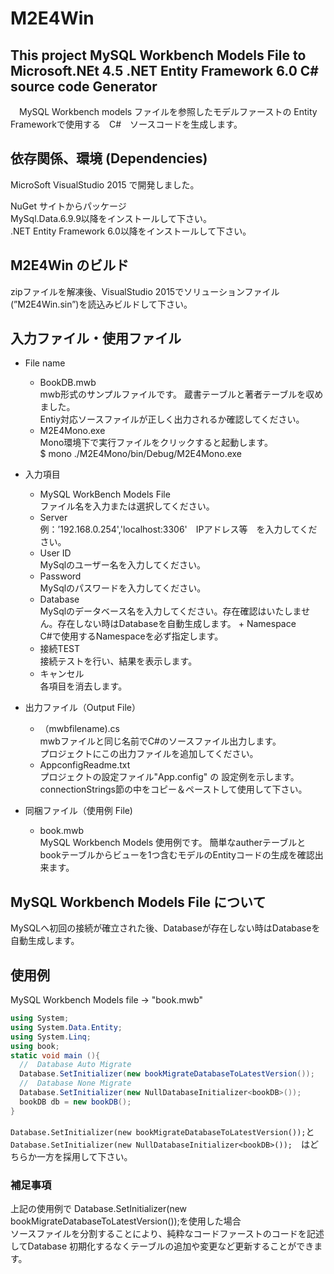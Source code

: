 # M2E4Win  
## This project MySQL Workbench Models File to Microsoft.NEt 4.5 .NET Entity Framework 6.0 C# source code Generator  

　MySQL Workbench models ファイルを参照したモデルファーストの
Entity Frameworkで使用する　C#　ソースコードを生成します。
## 依存関係、環境 (Dependencies)  
MicroSoft VisualStudio 2015 で開発しました。

NuGet サイトからパッケージ  
MySql.Data.6.9.9以降をインストールして下さい。  
.NET Entity Framework 6.0以降をインストールして下さい。  

## M2E4Win のビルド
zipファイルを解凍後、VisualStudio 2015でソリューションファイル(”M2E4Win.sin”)を読込みビルドして下さい。
  
## 入力ファイル・使用ファイル
+ File name  
  + BookDB.mwb  
  mwb形式のサンプルファイルです。
  蔵書テーブルと著者テーブルを収めました。  
  Entiy対応ソースファイルが正しく出力されるか確認してください。  
  + M2E4Mono.exe  
  Mono環境下で実行ファイルをクリックすると起動します。  
  $ mono ./M2E4Mono/bin/Debug/M2E4Mono.exe  
  
+ 入力項目  
  + MySQL WorkBench Models File  
  ファイル名を入力または選択してください。  
  + Server  
  例：’192.168.0.254','localhost:3306'　IPアドレス等　を入力してください。  
  + User ID  
  MySqlのユーザー名を入力してください。  
  + Password  
  MySqlのパスワードを入力してください。  
  + Database  
  MySqlのデータベース名を入力してください。存在確認はいたしません。存在しない時はDatabaseを自動生成します。 + Namespace  
  C#で使用するNamespaceを必ず指定します。 
  + 接続TEST  
  接続テストを行い、結果を表示します。
  + キャンセル  
  各項目を消去します。  
  
+ 出力ファイル（Output File）  
  + （mwbfilename).cs  
    mwbファイルと同じ名前でC#のソースファイル出力します。  
    プロジェクトにこの出力ファイルを追加してください。  
  + AppconfigReadme.txt  
    プロジェクトの設定ファイル"App.config" の 設定例を示します。  
    connectionStrings節の中をコピー＆ペーストして使用して下さい。  
  
+ 同梱ファイル（使用例 File)
  + book.mwb  
   MySQL Workbench Models 使用例です。
   簡単なautherテーブルとbookテーブルからビューを1つ含むモデルのEntityコードの生成を確認出来ます。  

## MySQL Workbench Models File について  
MySQLへ初回の接続が確立された後、Databaseが存在しない時はDatabaseを自動生成します。  
  
## 使用例
MySQL Workbench Models file -> "book.mwb"
```csharp  
using System;
using System.Data.Entity;
using System.Linq;
using book;
static void main (){
  //  Database Auto Migrate
  Database.SetInitializer(new bookMigrateDatabaseToLatestVersion());
  //  Database None Migrate
  Database.SetInitializer(new NullDatabaseInitializer<bookDB>());
  bookDB db = new bookDB();
}
```
  ```Database.SetInitializer(new bookMigrateDatabaseToLatestVersion());```と  
  ```Database.SetInitializer(new NullDatabaseInitializer<bookDB>());```　はどちらか一方を採用して下さい。  
  
### 補足事項  
  上記の使用例で Database.SetInitializer(new bookMigrateDatabaseToLatestVersion());を使用した場合  
ソースファイルを分割することにより、純粋なコードファーストのコードを記述してDatabase 初期化するなくテーブルの追加や変更など更新することができます。
